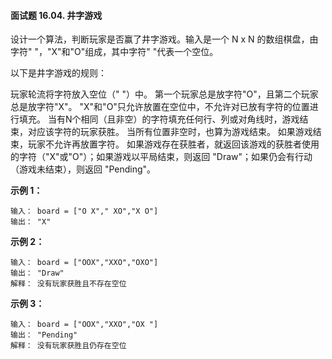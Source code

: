 #### 面试题 16.04. 井字游戏
设计一个算法，判断玩家是否赢了井字游戏。输入是一个 N x N 的数组棋盘，由字符" "，"X"和"O"组成，其中字符" "代表一个空位。

以下是井字游戏的规则：

玩家轮流将字符放入空位（" "）中。
第一个玩家总是放字符"O"，且第二个玩家总是放字符"X"。
"X"和"O"只允许放置在空位中，不允许对已放有字符的位置进行填充。
当有N个相同（且非空）的字符填充任何行、列或对角线时，游戏结束，对应该字符的玩家获胜。
当所有位置非空时，也算为游戏结束。
如果游戏结束，玩家不允许再放置字符。
如果游戏存在获胜者，就返回该游戏的获胜者使用的字符（"X"或"O"）；如果游戏以平局结束，则返回 "Draw"；如果仍会有行动（游戏未结束），则返回 "Pending"。

**示例 1：**
```
输入： board = ["O X"," XO","X O"]
输出： "X"
```
**示例 2：**
```
输入： board = ["OOX","XXO","OXO"]
输出： "Draw"
解释： 没有玩家获胜且不存在空位
```
**示例 3：**
```
输入： board = ["OOX","XXO","OX "]
输出： "Pending"
解释： 没有玩家获胜且仍存在空位
```

```c++

```